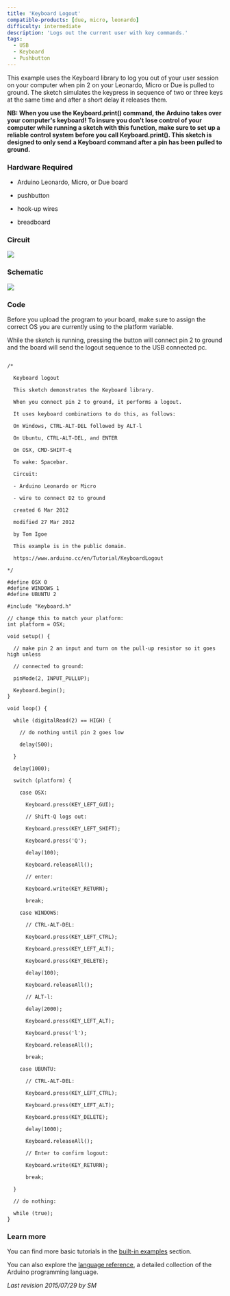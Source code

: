 ```yaml
---
title: 'Keyboard Logout'
compatible-products: [due, micro, leonardo]
difficulty: intermediate
description: 'Logs out the current user with key commands.'
tags: 
  - USB
  - Keyboard
  - Pushbutton
---
```


This example uses the Keyboard library to log you out of your user session on your computer when pin 2 on your Leonardo, Micro or Due is pulled to ground. The sketch simulates the keypress in sequence of two or three keys at the same time and after a short delay it releases them.

**NB:  When you use the Keyboard.print() command, the Arduino takes over your computer's keyboard! To insure you don't lose control of your computer while running a sketch with this function, make sure to set up a reliable control system before you call Keyboard.print(). This sketch is designed to only send a Keyboard command after a pin has been pulled to ground.**

### Hardware Required

- Arduino Leonardo, Micro, or Due board

- pushbutton

- hook-up wires

- breadboard

### Circuit


![](assets/circuit.png)


### Schematic

![](assets/schematic.png)

### Code

Before you upload the program to your board, make sure to assign the correct OS you are currently using to the platform variable.

While the sketch is running, pressing the button will connect pin 2 to ground and the board will send the logout sequence to the USB connected pc.

```arduino

/*

  Keyboard logout

  This sketch demonstrates the Keyboard library.

  When you connect pin 2 to ground, it performs a logout.

  It uses keyboard combinations to do this, as follows:

  On Windows, CTRL-ALT-DEL followed by ALT-l

  On Ubuntu, CTRL-ALT-DEL, and ENTER

  On OSX, CMD-SHIFT-q

  To wake: Spacebar.

  Circuit:

  - Arduino Leonardo or Micro

  - wire to connect D2 to ground

  created 6 Mar 2012

  modified 27 Mar 2012

  by Tom Igoe

  This example is in the public domain.

  https://www.arduino.cc/en/Tutorial/KeyboardLogout

*/

#define OSX 0
#define WINDOWS 1
#define UBUNTU 2

#include "Keyboard.h"

// change this to match your platform:
int platform = OSX;

void setup() {

  // make pin 2 an input and turn on the pull-up resistor so it goes high unless

  // connected to ground:

  pinMode(2, INPUT_PULLUP);

  Keyboard.begin();
}

void loop() {

  while (digitalRead(2) == HIGH) {

    // do nothing until pin 2 goes low

    delay(500);

  }

  delay(1000);

  switch (platform) {

    case OSX:

      Keyboard.press(KEY_LEFT_GUI);

      // Shift-Q logs out:

      Keyboard.press(KEY_LEFT_SHIFT);

      Keyboard.press('Q');

      delay(100);

      Keyboard.releaseAll();

      // enter:

      Keyboard.write(KEY_RETURN);

      break;

    case WINDOWS:

      // CTRL-ALT-DEL:

      Keyboard.press(KEY_LEFT_CTRL);

      Keyboard.press(KEY_LEFT_ALT);

      Keyboard.press(KEY_DELETE);

      delay(100);

      Keyboard.releaseAll();

      // ALT-l:

      delay(2000);

      Keyboard.press(KEY_LEFT_ALT);

      Keyboard.press('l');

      Keyboard.releaseAll();

      break;

    case UBUNTU:

      // CTRL-ALT-DEL:

      Keyboard.press(KEY_LEFT_CTRL);

      Keyboard.press(KEY_LEFT_ALT);

      Keyboard.press(KEY_DELETE);

      delay(1000);

      Keyboard.releaseAll();

      // Enter to confirm logout:

      Keyboard.write(KEY_RETURN);

      break;

  }

  // do nothing:

  while (true);
}
```

### Learn more

You can find more basic tutorials in the [built-in examples](/built-in-examples) section.

You can also explore the [language reference](https://www.arduino.cc/reference/en/), a detailed collection of the Arduino programming language.

*Last revision 2015/07/29 by SM*